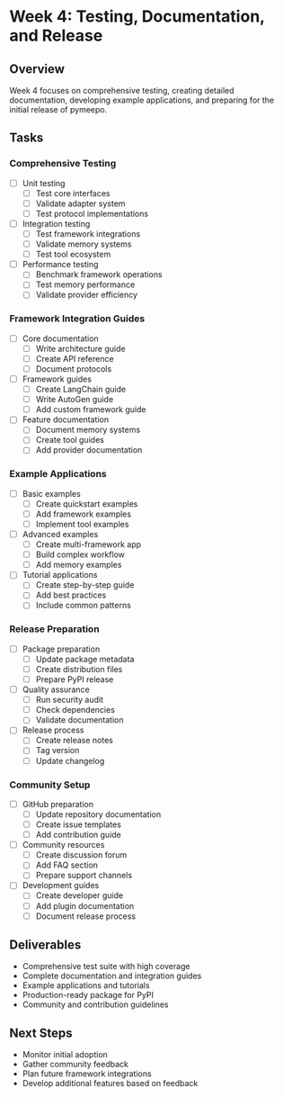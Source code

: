 # Week 4: Testing, Documentation, and Release

## Overview
Week 4 focuses on comprehensive testing, creating detailed documentation, developing example applications, and preparing for the initial release of pymeepo.

## Tasks

### Comprehensive Testing
- [ ] Unit testing
  - [ ] Test core interfaces
  - [ ] Validate adapter system
  - [ ] Test protocol implementations
- [ ] Integration testing
  - [ ] Test framework integrations
  - [ ] Validate memory systems
  - [ ] Test tool ecosystem
- [ ] Performance testing
  - [ ] Benchmark framework operations
  - [ ] Test memory performance
  - [ ] Validate provider efficiency

### Framework Integration Guides
- [ ] Core documentation
  - [ ] Write architecture guide
  - [ ] Create API reference
  - [ ] Document protocols
- [ ] Framework guides
  - [ ] Create LangChain guide
  - [ ] Write AutoGen guide
  - [ ] Add custom framework guide
- [ ] Feature documentation
  - [ ] Document memory systems
  - [ ] Create tool guides
  - [ ] Add provider documentation

### Example Applications
- [ ] Basic examples
  - [ ] Create quickstart examples
  - [ ] Add framework examples
  - [ ] Implement tool examples
- [ ] Advanced examples
  - [ ] Create multi-framework app
  - [ ] Build complex workflow
  - [ ] Add memory examples
- [ ] Tutorial applications
  - [ ] Create step-by-step guide
  - [ ] Add best practices
  - [ ] Include common patterns

### Release Preparation
- [ ] Package preparation
  - [ ] Update package metadata
  - [ ] Create distribution files
  - [ ] Prepare PyPI release
- [ ] Quality assurance
  - [ ] Run security audit
  - [ ] Check dependencies
  - [ ] Validate documentation
- [ ] Release process
  - [ ] Create release notes
  - [ ] Tag version
  - [ ] Update changelog

### Community Setup
- [ ] GitHub preparation
  - [ ] Update repository documentation
  - [ ] Create issue templates
  - [ ] Add contribution guide
- [ ] Community resources
  - [ ] Create discussion forum
  - [ ] Add FAQ section
  - [ ] Prepare support channels
- [ ] Development guides
  - [ ] Create developer guide
  - [ ] Add plugin documentation
  - [ ] Document release process

## Deliverables
- Comprehensive test suite with high coverage
- Complete documentation and integration guides
- Example applications and tutorials
- Production-ready package for PyPI
- Community and contribution guidelines

## Next Steps
- Monitor initial adoption
- Gather community feedback
- Plan future framework integrations
- Develop additional features based on feedback
